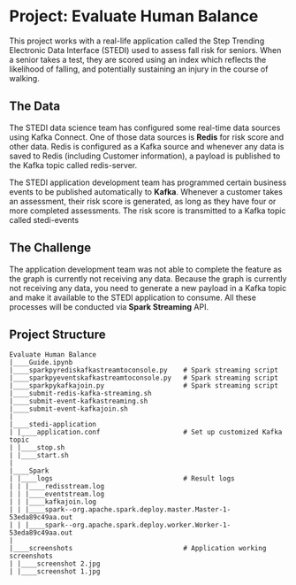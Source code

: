 # Project: Evaluate Human Balance

This project works with a real-life application called the Step Trending Electronic Data Interface (STEDI) used to assess fall risk for seniors. When a senior takes a test, they are scored using an index which reflects the likelihood of falling, and potentially sustaining an injury in the course of walking.

## The Data
The STEDI data science team has configured some real-time data sources using Kafka Connect. One of those data sources is **Redis** for risk score and other data. Redis is configured as a Kafka source and whenever any data is saved to Redis (including Customer information), a payload is published to the Kafka topic called redis-server.

The STEDI application development team has programmed certain business events to be published automatically to **Kafka**. Whenever a customer takes an assessment, their risk score is generated, as long as they have four or more completed assessments. The risk score is transmitted to a Kafka topic called stedi-events 

## The Challenge
The application development team was not able to complete the feature as the graph is currently not receiving any data. Because the graph is currently not receiving any data, you need to generate a new payload in a Kafka topic and make it available to the STEDI application to consume. All these processes will be conducted via **Spark Streaming** API.






## Project Structure

```
Evaluate Human Balance
|____Guide.ipynb
|____sparkpyrediskafkastreamtoconsole.py    # Spark streaming script
|____sparkpyeventskafkastreamtoconsole.py   # Spark streaming script
|____sparkpykafkajoin.py                    # Spark streaming script
|____submit-redis-kafka-streaming.sh
|____submit-event-kafkastreaming.sh
|____submit-event-kafkajoin.sh
|
|____stedi-application
| |____application.conf                     # Set up customized Kafka topic
| |____stop.sh
| |____start.sh
|
|____Spark
| |____logs                                 # Result logs
| | |____redisstream.log
| | |____eventstream.log
| | |____kafkajoin.log
| | |____spark--org.apache.spark.deploy.master.Master-1-53eda89c49aa.out
| | |____spark--org.apache.spark.deploy.worker.Worker-1-53eda89c49aa.out
|
|____screenshots                            # Application working screenshots
| |____screenshot 2.jpg
| |____screenshot 1.jpg
```

